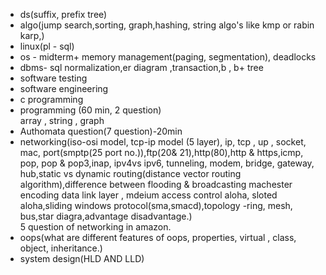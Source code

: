 - ds(suffix, prefix tree)
- algo(jump search,sorting, graph,hashing, string algo's like kmp or rabin karp,)
- linux(pl - sql)
- os - midterm+ memory management(paging, segmentation), deadlocks
- dbms- sql normalization,er diagram ,transaction,b , b+ tree
- software testing
- software engineering
- c programming
- programming (60 min, 2 question)\
 array , string , graph
- Authomata question(7 question)-20min
- networking(iso-osi model, tcp-ip model (5 layer), ip, tcp , up , socket, mac, port(smptp(25 port no.)),ftp(20& 21),http(80),http & https,icmp, pop, pop & pop3,inap, ipv4vs ipv6, tunneling, modem, bridge, gateway, hub,static vs dynamic routing(distance vector routing algorithm),difference between flooding & broadcasting machester encoding data link layer , mdeium access control aloha, sloted aloha,sliding windows protocol(sma,smacd),topology -ring, mesh, bus,star diagra,advantage disadvantage.)\
5 question of networking in amazon.
- oops(what are different features of oops, properties, virtual , class, object, inheritance.)
- system design(HLD AND LLD)
